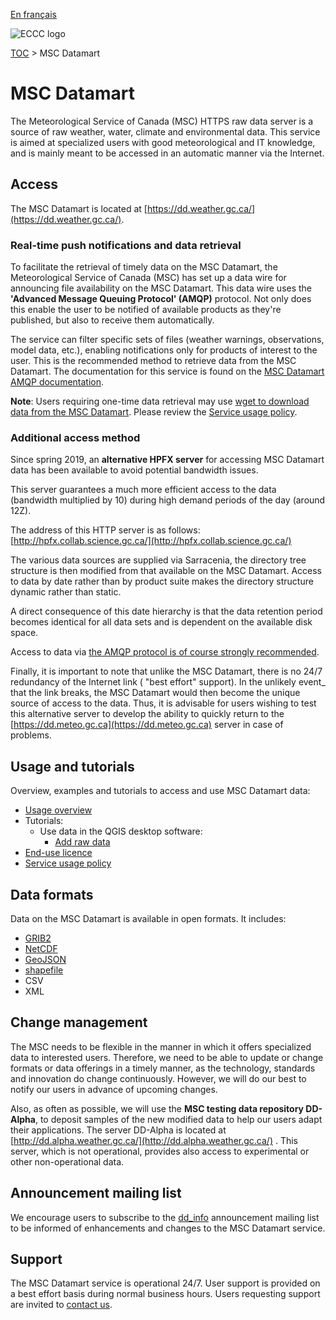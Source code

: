 [En français](readme_fr.md)

![ECCC logo](../img_eccc-logo.png)

[TOC](../readme_en.md) > MSC Datamart

# MSC Datamart

The Meteorological Service of Canada (MSC) HTTPS raw data server is a source of raw weather, water, climate and environmental data. This service is aimed at specialized users with good meteorological and IT knowledge, and is mainly meant to be accessed in an automatic manner via the Internet.

## Access

The MSC Datamart is located at [https://dd.weather.gc.ca/](https://dd.weather.gc.ca/).

### Real-time push notifications and data retrieval
  
To facilitate the retrieval of timely data on the MSC Datamart, the Meteorological Service of Canada (MSC) has set up a data wire for announcing file availability on the MSC Datamart. This data wire uses the __'Advanced Message Queuing Protocol' (AMQP)__ protocol. Not only does this enable the user to be notified of available products as they're published, but also to receive them automatically.

The service can filter specific sets of files (weather warnings, observations, model data, etc.), enabling notifications only for products of interest to the user.
This is the recommended method to retrieve data from the MSC Datamart.
The documentation for this service is found on the [MSC Datamart AMQP documentation](amqp_en.md).
  
__Note__: Users requiring one-time data retrieval may use [wget to download data from the MSC Datamart](readme_wget-datamart_en.md). Please review the [Service usage policy](../usage-policy/readme_en.md).

### Additional access method

Since spring 2019, an __alternative HPFX server__ for accessing MSC Datamart data has been available to avoid potential bandwidth issues.

This server guarantees a much more efficient access to the data (bandwidth multiplied by 10) during high demand periods of the day (around 12Z).

The address of this HTTP server is as follows: [http://hpfx.collab.science.gc.ca/](http://hpfx.collab.science.gc.ca/)

The various data sources are supplied via Sarracenia, the directory tree structure is then modified from that available on the MSC Datamart.  Access to data by date rather than by product suite makes the directory structure dynamic rather than static.

A direct consequence of this date hierarchy is that the data retention period becomes identical for all data sets and is dependent on the available disk space.

Access to data via [the AMQP protocol is of course strongly recommended](amqp_en.md).

Finally, it is important to note that unlike the MSC Datamart, there is no 24/7 redundancy of the Internet link ( "best effort" support). In the unlikely event_ that the link breaks, the MSC Datamart would then become the unique source of access to the data. Thus, it is advisable for users wishing to test this alternative server to develop the ability to quickly return to the [https://dd.meteo.gc.ca](https://dd.meteo.gc.ca) server in case of problems.

## Usage and tutorials

Overview, examples and tutorials to access and use MSC Datamart data:

* [Usage overview](../usage/readme_en.md)
* Tutorials:
    * Use data in the QGIS desktop software:
        * [Add raw data](../usage/tutorial_raw-data_QGIS_en.md)
* [End-use licence](../licence/readme_en.md)
* [Service usage policy](../usage-policy/readme_en.md)

## Data formats

Data on the MSC Datamart is available in open formats. It includes:

* [GRIB2](../msc-data/readme_grib_en.md)
* [NetCDF](https://www.unidata.ucar.edu/software/netcdf/)
* [GeoJSON](https://geojson.org/)
* [shapefile](https://www.esri.com/library/whitepapers/pdfs/shapefile.pdf)
* CSV
* XML

## Change management 

The MSC needs to be flexible in the manner in which it offers specialized data to interested users. Therefore, we need to be able to update or change formats or data offerings in a timely manner, as the technology, standards and innovation do change continuously. However, we will do our best to notify our users in advance of upcoming changes. 

Also, as often as possible, we will use the __MSC testing data repository DD-Alpha__, to deposit samples of the new modified data to help our users adapt their applications. The server DD-Alpha is located at [http://dd.alpha.weather.gc.ca/](http://dd.alpha.weather.gc.ca/) . This server, which is not operational, provides also access to experimental or other non-operational data.

## Announcement mailing list

We encourage users to subscribe to the [dd_info](https://comm.collab.science.gc.ca/mailman3/postorius/lists/dd_info.comm.collab.science.gc.ca/) announcement mailing list to be informed of enhancements and changes to the MSC Datamart service.

## Support

The MSC Datamart service is operational 24/7. User support is provided on a best effort basis during normal business hours. Users requesting support are invited to [contact us](https://www.weather.gc.ca/mainmenu/contact_us_e.html).
